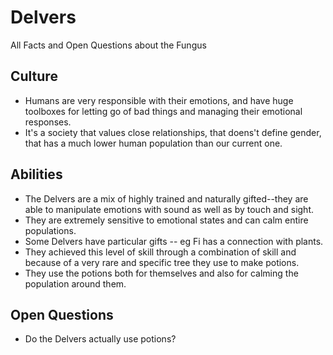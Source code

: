 # Delvers

All Facts and Open Questions about the Fungus

## Culture

* Humans are very responsible with their emotions, and have huge toolboxes for letting go of bad things and managing their emotional responses. 
* It's a society that values close relationships, that doens't define gender, that has a much lower human population than our current one. 

## Abilities

* The Delvers are a mix of highly trained and naturally gifted--they are able to manipulate emotions with sound as well as by touch and sight.
* They are extremely sensitive to emotional states and can calm entire populations.  
* Some Delvers have particular gifts -- eg Fi has a connection with plants. 
* They achieved this level of skill through a combination of skill and because of a very rare and specific tree they use to make potions. 
* They use the potions both for themselves and also for calming the population around them. 

## Open Questions

* Do the Delvers actually use potions? 